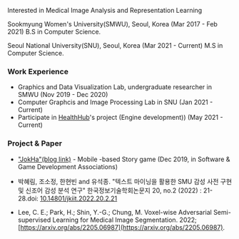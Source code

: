 ﻿
Interested in Medical Image Analysis and Representation Learning

Sookmyung Women's University(SMWU), Seoul, Korea (Mar 2017 - Feb 2021)
B.S in Computer Science.

Seoul National University(SNU), Seoul, Korea (Mar 2021 - Current)
M.S in Computer Science.

### Work Experience
- Graphics and Data Visualization Lab, undergraduate researcher in SMWU (Nov 2019 - Dec 2020)
- Computer Graphcis and Image Processing Lab in SNU (Jan 2021 - Current)
- Participate in [HealthHub](http://www.healthhub.kr/)'s project (Engine development)) (May 2021 - Current) 


### Project & Paper
- ["JokHa"(blog link)](https://m.blog.naver.com/inhahrdgame/221870175040) - Mobile -based Story game (Dec 2019, in Software & Game Development Associations)

- 박혜림, 조소정, 한현빈 and 유석종. "텍스트 마이닝을 활용한 SMU 감성 사전 구현 및 신조어 감성 분석 연구" 한국정보기술학회논문지 20, no.2 (2022) : 21-28.doi: [10.14801/jkiit.2022.20.2.21](https://www.dbpia.co.kr/journal/articleDetail?nodeId=NODE11036382&language=ko_KR&hasTopBanner=true)

- Lee, C. E.; Park, H.; Shin, Y.-G.; Chung, M. Voxel-wise Adversarial Semi-supervised Learning for Medical Image Segmentation. 2022; [https://arxiv.org/abs/2205.06987](https://arxiv.org/abs/2205.06987).


